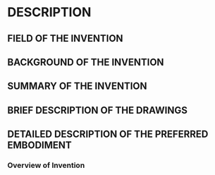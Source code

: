 # DESCRIPTION

## FIELD OF THE INVENTION

## BACKGROUND OF THE INVENTION

## SUMMARY OF THE INVENTION

## BRIEF DESCRIPTION OF THE DRAWINGS

## DETAILED DESCRIPTION OF THE PREFERRED EMBODIMENT

### Overview of Invention

